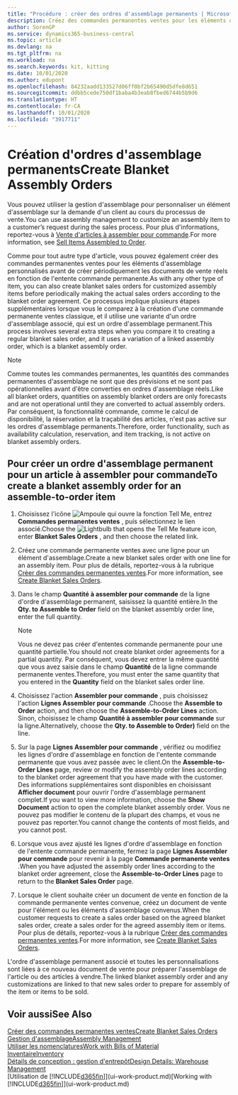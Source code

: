 ```yaml
---
title: "Procédure : créer des ordres d'assemblage permanents | Microsoft Docs"
description: Créez des commandes permanentes ventes pour les éléments d'assemblage personnalisés avant d'effectuer régulièrement les documents de vente réels en fonction de l'entente commande permanente.
author: SorenGP
ms.service: dynamics365-business-central
ms.topic: article
ms.devlang: na
ms.tgt_pltfrm: na
ms.workload: na
ms.search.keywords: kit, kitting
ms.date: 10/01/2020
ms.author: edupont
ms.openlocfilehash: 84232aadd133527d06ff0bf2b65490d5dfe8d651
ms.sourcegitcommit: ddbb5cede750df1baba4b3eab8fbed6744b5b9d6
ms.translationtype: HT
ms.contentlocale: fr-CA
ms.lasthandoff: 10/01/2020
ms.locfileid: "3917711"
---
```

# <a name="create-blanket-assembly-orders"></a><span data-ttu-id="9107b-103">Création d'ordres d'assemblage permanents</span><span class="sxs-lookup"><span data-stu-id="9107b-103">Create Blanket Assembly Orders</span></span>
<span data-ttu-id="9107b-104">Vous pouvez utiliser la gestion d'assemblage pour personnaliser un élément d'assemblage sur la demande d'un client au cours du processus de vente.</span><span class="sxs-lookup"><span data-stu-id="9107b-104">You can use assembly management to customize an assembly item to a customer’s request during the sales process.</span></span> <span data-ttu-id="9107b-105">Pour plus d'informations, reportez-vous à [Vente d'articles à assembler pour commande](assembly-how-to-sell-items-assembled-to-order.md).</span><span class="sxs-lookup"><span data-stu-id="9107b-105">For more information, see [Sell Items Assembled to Order](assembly-how-to-sell-items-assembled-to-order.md).</span></span>  

 <span data-ttu-id="9107b-106">Comme pour tout autre type d'article, vous pouvez également créer des commandes permanentes ventes pour les éléments d'assemblage personnalisés avant de créer périodiquement les documents de vente réels en fonction de l'entente commande permanente.</span><span class="sxs-lookup"><span data-stu-id="9107b-106">As with any other type of item, you can also create blanket sales orders for customized assembly items before periodically making the actual sales orders according to the blanket order agreement.</span></span> <span data-ttu-id="9107b-107">Ce processus implique plusieurs étapes supplémentaires lorsque vous le comparez à la création d'une commande permanente ventes classique, et il utilise une variante d'un ordre d'assemblage associé, qui est un ordre d'assemblage permanent.</span><span class="sxs-lookup"><span data-stu-id="9107b-107">This process involves several extra steps when you compare it to creating a regular blanket sales order, and it uses a variation of a linked assembly order, which is a blanket assembly order.</span></span>

> [!NOTE]  
>  <span data-ttu-id="9107b-108">Comme toutes les commandes permanentes, les quantités des commandes permanentes d'assemblage ne sont que des prévisions et ne sont pas opérationnelles avant d'être converties en ordres d'assemblage réels.</span><span class="sxs-lookup"><span data-stu-id="9107b-108">Like all blanket orders, quantities on assembly blanket orders are only forecasts and are not operational until they are converted to actual assembly orders.</span></span> <span data-ttu-id="9107b-109">Par conséquent, la fonctionnalité commande, comme le calcul de disponibilité, la réservation et la traçabilité des articles, n'est pas active sur les ordres d'assemblage permanents.</span><span class="sxs-lookup"><span data-stu-id="9107b-109">Therefore, order functionality, such as availability calculation, reservation, and item tracking, is not active on blanket assembly orders.</span></span>  

## <a name="to-create-a-blanket-assembly-order-for-an-assemble-to-order-item"></a><span data-ttu-id="9107b-110">Pour créer un ordre d'assemblage permanent pour un article à assembler pour commande</span><span class="sxs-lookup"><span data-stu-id="9107b-110">To create a blanket assembly order for an assemble\-to\-order item</span></span>  
1. <span data-ttu-id="9107b-111">Choisissez l'icône ![Ampoule qui ouvre la fonction Tell Me](media/ui-search/search_small.png "Dites-moi ce que vous voulez faire"), entrez **Commandes permanentes ventes** , puis sélectionnez le lien associé.</span><span class="sxs-lookup"><span data-stu-id="9107b-111">Choose the ![Lightbulb that opens the Tell Me feature](media/ui-search/search_small.png "Tell me what you want to do") icon, enter **Blanket Sales Orders** , and then choose the related link.</span></span>  
2. <span data-ttu-id="9107b-112">Créez une commande permanente ventes avec une ligne pour un élément d'assemblage.</span><span class="sxs-lookup"><span data-stu-id="9107b-112">Create a new blanket sales order with one line for an assembly item.</span></span> <span data-ttu-id="9107b-113">Pour plus de détails, reportez-vous à la rubrique [Créer des commandes permanentes ventes](sales-how-to-create-blanket-sales-orders.md).</span><span class="sxs-lookup"><span data-stu-id="9107b-113">For more information, see [Create Blanket Sales Orders](sales-how-to-create-blanket-sales-orders.md).</span></span>  
3. <span data-ttu-id="9107b-114">Dans le champ **Quantité à assembler pour commande** de la ligne d'ordre d'assemblage permanent, saisissez la quantité entière.</span><span class="sxs-lookup"><span data-stu-id="9107b-114">In the **Qty. to Assemble to Order** field on the blanket assembly order line, enter the full quantity.</span></span>

    > [!NOTE]  
    >  <span data-ttu-id="9107b-115">Vous ne devez pas créer d'ententes commande permanente pour une quantité partielle.</span><span class="sxs-lookup"><span data-stu-id="9107b-115">You should not create blanket order agreements for a partial quantity.</span></span> <span data-ttu-id="9107b-116">Par conséquent, vous devez entrer la même quantité que vous avez saisie dans le champ **Quantité** de la ligne commande permanente ventes.</span><span class="sxs-lookup"><span data-stu-id="9107b-116">Therefore, you must enter the same quantity that you entered in the **Quantity** field on the blanket sales order line.</span></span>  

4. <span data-ttu-id="9107b-117">Choisissez l'action **Assembler pour commande** , puis choisissez l'action **Lignes Assembler pour commande** .</span><span class="sxs-lookup"><span data-stu-id="9107b-117">Choose the **Assemble to Order** action, and then choose the **Assemble-to-Order Lines** action.</span></span> <span data-ttu-id="9107b-118">Sinon, choisissez le champ **Quantité à assembler pour commande** sur la ligne.</span><span class="sxs-lookup"><span data-stu-id="9107b-118">Alternatively, choose the **Qty. to Assemble to Order)** field on the line.</span></span>  
5. <span data-ttu-id="9107b-119">Sur la page **Lignes Assembler pour commande** , vérifiez ou modifiez les lignes d'ordre d'assemblage en fonction de l'entente commande permanente que vous avez passée avec le client.</span><span class="sxs-lookup"><span data-stu-id="9107b-119">On the **Assemble-to-Order Lines** page, review or modify the assembly order lines according to the blanket order agreement that you have made with the customer.</span></span> <span data-ttu-id="9107b-120">Des informations supplémentaires sont disponibles en choisissant **Afficher document** pour ouvrir l'ordre d'assemblage permanent complet.</span><span class="sxs-lookup"><span data-stu-id="9107b-120">If you want to view more information, choose the **Show Document** action to open the complete blanket assembly order.</span></span> <span data-ttu-id="9107b-121">Vous ne pouvez pas modifier le contenu de la plupart des champs, et vous ne pouvez pas reporter.</span><span class="sxs-lookup"><span data-stu-id="9107b-121">You cannot change the contents of most fields, and you cannot post.</span></span>  
6. <span data-ttu-id="9107b-122">Lorsque vous avez ajusté les lignes d'ordre d'assemblage en fonction de l'entente commande permanente, fermez la page **Lignes Assembler pour commande** pour revenir à la page **Commande permanente ventes** .</span><span class="sxs-lookup"><span data-stu-id="9107b-122">When you have adjusted the assembly order lines according to the blanket order agreement, close the **Assemble-to-Order Lines** page to return to the **Blanket Sales Order** page.</span></span>  
7. <span data-ttu-id="9107b-123">Lorsque le client souhaite créer un document de vente en fonction de la commande permanente ventes convenue, créez un document de vente pour l'élément ou les éléments d'assemblage convenus.</span><span class="sxs-lookup"><span data-stu-id="9107b-123">When the customer requests to create a sales order based on the agreed blanket sales order, create a sales order for the agreed assembly item or items.</span></span> <span data-ttu-id="9107b-124">Pour plus de détails, reportez-vous à la rubrique [Créer des commandes permanentes ventes](sales-how-to-create-blanket-sales-orders.md).</span><span class="sxs-lookup"><span data-stu-id="9107b-124">For more information, see [Create Blanket Sales Orders](sales-how-to-create-blanket-sales-orders.md).</span></span>

<span data-ttu-id="9107b-125">L'ordre d'assemblage permanent associé et toutes les personnalisations sont liées à ce nouveau document de vente pour préparer l'assemblage de l'article ou des articles à vendre.</span><span class="sxs-lookup"><span data-stu-id="9107b-125">The linked blanket assembly order and any customizations are linked to that new sales order to prepare for assembly of the item or items to be sold.</span></span>  

## <a name="see-also"></a><span data-ttu-id="9107b-126">Voir aussi</span><span class="sxs-lookup"><span data-stu-id="9107b-126">See Also</span></span>
[<span data-ttu-id="9107b-127">Créer des commandes permanentes ventes</span><span class="sxs-lookup"><span data-stu-id="9107b-127">Create Blanket Sales Orders</span></span>](sales-how-to-create-blanket-sales-orders.md)  
[<span data-ttu-id="9107b-128">Gestion d'assemblage</span><span class="sxs-lookup"><span data-stu-id="9107b-128">Assembly Management</span></span>](assembly-assemble-items.md)  
[<span data-ttu-id="9107b-129">Utiliser les nomenclatures</span><span class="sxs-lookup"><span data-stu-id="9107b-129">Work with Bills of Material</span></span>](inventory-how-work-BOMs.md)  
[<span data-ttu-id="9107b-130">Inventaire</span><span class="sxs-lookup"><span data-stu-id="9107b-130">Inventory</span></span>](inventory-manage-inventory.md)  
[<span data-ttu-id="9107b-131">Détails de conception : gestion d'entrepôt</span><span class="sxs-lookup"><span data-stu-id="9107b-131">Design Details: Warehouse Management</span></span>](design-details-warehouse-management.md)  
<span data-ttu-id="9107b-132">[Utilisation de [!INCLUDE[d365fin](includes/d365fin_md.md)]](ui-work-product.md)</span><span class="sxs-lookup"><span data-stu-id="9107b-132">[Working with [!INCLUDE[d365fin](includes/d365fin_md.md)]](ui-work-product.md)</span></span>
